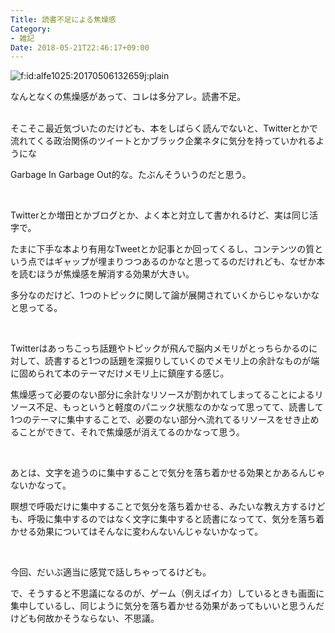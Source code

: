 ```yaml
---
Title: 読書不足による焦燥感
Category:
- 雑記
Date: 2018-05-21T22:46:17+09:00
---
```


<p><img class="hatena-fotolife" title="f:id:alfe1025:20170506132659j:plain" src="https://cdn-ak.f.st-hatena.com/images/fotolife/a/alfe1025/20170506/20170506132659.jpg" alt="f:id:alfe1025:20170506132659j:plain" /></p>
<p>なんとなくの焦燥感があって、コレは多分アレ。読書不足。</p>
<p><br />そこそこ最近気づいたのだけども、本をしばらく読んでないと、Twitterとかで流れてくる政治関係のツイートとかブラック企業ネタに気分を持っていかれるようにな</p>
<p>Garbage In Garbage Out的な。たぶんそういうのだと思う。</p>
<p> </p>
<p>Twitterとか増田とかブログとか、よく本と対立して書かれるけど、実は同じ活字で。</p>
<p>たまに下手な本より有用なTweetとか記事とか回ってくるし、コンテンツの質という点ではギャップが埋まりつつあるのかなと思ってるのだけれども、なぜか本を読むほうが焦燥感を解消する効果が大きい。</p>
<p>多分なのだけど、1つのトピックに関して論が展開されていくからじゃないかなと思ってる。</p>
<p> </p>
<p>Twitterはあっちこっち話題やトピックが飛んで脳内メモリがとっちらかるのに対して、読書すると1つの話題を深掘りしていくのでメモリ上の余計なものが端に固められて本のテーマだけメモリ上に鎮座する感じ。</p>
<p>焦燥感って必要のない部分に余計なリソースが割かれてしまってることによるリソース不足、もっというと軽度のパニック状態なのかなって思ってて、読書して1つのテーマに集中することで、必要のない部分へ流れてるリソースをせき止めることができて、それで焦燥感が消えてるのかなって思う。</p>
<p> </p>
<p>あとは、文字を追うのに集中することで気分を落ち着かせる効果とかあるんじゃないかなって。</p>
<p>瞑想で呼吸だけに集中することで気分を落ち着かせる、みたいな教え方するけども、呼吸に集中するのではなく文字に集中すると読書になってて、気分を落ち着かせる効果についてはそんなに変わんないんじゃないかなって。</p>
<p> </p>
<p>今回、だいぶ適当に感覚で話しちゃってるけども。</p>
<p>で、そうすると不思議になるのが、ゲーム（例えばイカ）しているときも画面に集中しているし、同じように気分を落ち着かせる効果があってもいいと思うんだけども何故かそうならない、不思議。</p>
